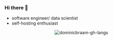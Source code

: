 ### Hi there 👋

<!--
**dominicbraam/dominicbraam** is a ✨ _special_ ✨ repository because its `README.md` (this file) appears on your GitHub profile.

Here are some ideas to get you started:

- 🔭 I’m currently working on ...
- 🌱 I’m currently learning ...
- 👯 I’m looking to collaborate on ...
- 🤔 I’m looking for help with ...
- 💬 Ask me about ...
- 📫 How to reach me: ...
- 😄 Pronouns: ...
- ⚡ Fun fact: ...
-->

- software engineer/ data scientist
- self-hosting enthusiast
<!--
<p align="center">  
<img src="https://github-readme-stats-git-masterrstaa-rickstaa.vercel.app/api?username=dominicbraam&theme=onedark&count_private=true" alt="dominicbraam-gh-stats">
</p>
-->

<p align="center">
<img src="https://github-readme-stats-git-masterrstaa-rickstaa.vercel.app/api/top-langs/?username=dominicbraam&layout=compact&theme=onedark" alt="dominicbraam-gh-langs">
</p>
